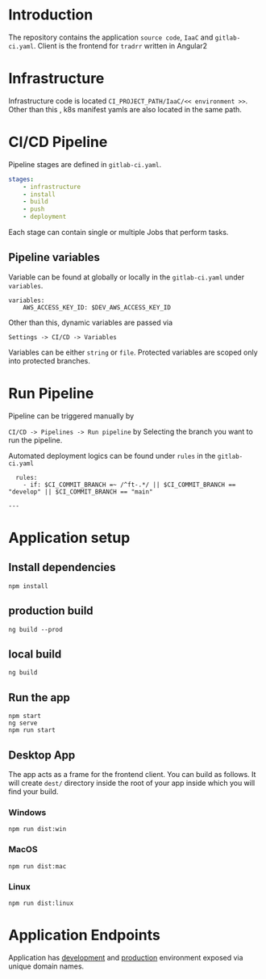 # Introduction
The repository contains the application `source code`, `IaaC` and `gitlab-ci.yaml`. Client is the frontend for `tradrr` written in Angular2

# Infrastructure
Infrastructure code is located `CI_PROJECT_PATH/IaaC/<< environment >>`. Other than this , k8s manifest yamls are also located in the same path.

# CI/CD Pipeline

Pipeline stages are defined in `gitlab-ci.yaml`.

```yaml
stages:
    - infrastructure
    - install
    - build
    - push
    - deployment
```

Each stage can contain single or multiple Jobs that perform tasks. 

## Pipeline variables

Variable can be found at globally or locally in the `gitlab-ci.yaml` under `variables`.

    variables:
    	AWS_ACCESS_KEY_ID: $DEV_AWS_ACCESS_KEY_ID

Other than this, dynamic variables are passed via

`Settings -> CI/CD -> Variables`

Variables can be either `string` or `file`. Protected variables are scoped only into protected branches.

# Run Pipeline

Pipeline can be triggered manually by

`CI/CD -> Pipelines -> Run pipeline` by Selecting the branch you want to run the  pipeline.

Automated deployment logics can be found under `rules`  in the   `gitlab-ci.yaml`

      rules:
        - if: $CI_COMMIT_BRANCH =~ /^ft-.*/ || $CI_COMMIT_BRANCH == "develop" || $CI_COMMIT_BRANCH == "main"
    
    ---

# Application setup
## Install dependencies 
`npm install`
## production build
`ng build --prod`
## local build
`ng build`
## Run the app

    npm start
    ng serve
    npm run start

## Desktop App
The app acts as a frame for the frontend client. You can build as follows. It will create `dest/` directory inside the root of your app inside which you will find your build.
### Windows
`npm run dist:win`
### MacOS
`npm run dist:mac`
### Linux
`npm run dist:linux`

# Application Endpoints

Application has [development](https://tradrr.dev "development") and [production](https://tradrr.app "production") environment exposed via unique domain names.
